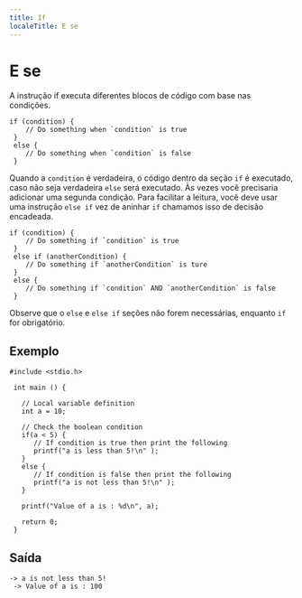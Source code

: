 ```yaml
---
title: If
localeTitle: E se
---
```

# E se

A instrução if executa diferentes blocos de código com base nas condições.
```
if (condition) { 
    // Do something when `condition` is true 
 } 
 else { 
    // Do something when `condition` is false 
 } 
```

Quando a `condition` é verdadeira, o código dentro da seção `if` é executado, caso não seja verdadeira `else` será executado. Às vezes você precisaria adicionar uma segunda condição. Para facilitar a leitura, você deve usar uma instrução `else if` vez de aninhar `if` chamamos isso de decisão encadeada.
```
if (condition) { 
    // Do something if `condition` is true 
 } 
 else if (anotherCondition) { 
    // Do something if `anotherCondition` is ture 
 } 
 else { 
    // Do something if `condition` AND `anotherCondition` is false 
 } 
```

Observe que o `else` e `else if` seções não forem necessárias, enquanto `if` for obrigatório.

## Exemplo
```
#include <stdio.h> 
 
 int main () { 
 
   // Local variable definition 
   int a = 10; 
 
   // Check the boolean condition 
   if(a < 5) { 
      // If condition is true then print the following 
      printf("a is less than 5!\n" ); 
   } 
   else { 
      // If condition is false then print the following 
      printf("a is not less than 5!\n" ); 
   } 
 
   printf("Value of a is : %d\n", a); 
 
   return 0; 
 } 
```

## Saída
```
-> a is not less than 5! 
 -> Value of a is : 100 

```
